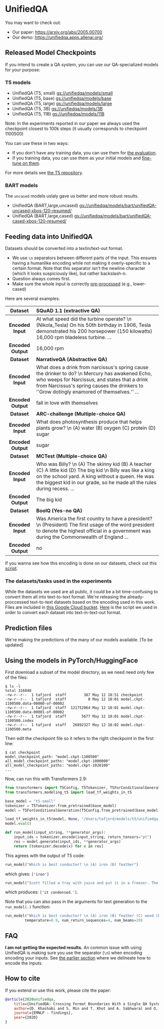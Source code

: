 # UnifiedQA


You may want to check out: 
 - Our paper: https://arxiv.org/abs/2005.00700
 - Our demo: https://unifiedqa.apps.allenai.org/


## Released Model Checkpoints

If you intend to create a QA system, you can use our QA-specialized models for your purpose: 


### T5 models 
 - UnifiedQA (T5, small) [gs://unifiedqa/models/small](https://console.cloud.google.com/storage/browser/unifiedqa/models/small)  
 - UnifiedQA (T5, base) [gs://unifiedqa/models/base](https://console.cloud.google.com/storage/browser/unifiedqa/models/base)
 - UnifiedQA (T5, large) [gs://unifiedqa/models/large](https://console.cloud.google.com/storage/browser/unifiedqa/models/large)
 - UnifiedQA (T5, 3B) [gs://unifiedqa/models/3B](https://console.cloud.google.com/storage/browser/unifiedqa/models/3B)
 - UnifiedQA (T5, 11B) [gs://unifiedqa/models/11B](https://console.cloud.google.com/storage/browser/unifiedqa/models/11B)

Note: In the experiments reported in our paper we always used the checkpoint closest to 100k steps (it usually corresponds to checkpoint 1100500) 

You can use these in two ways: 
- If you don't have any training data, you can use them for [the evaluation](https://github.com/google-research/text-to-text-transfer-transformer#eval). 
- If you training data, you can use them as your initial models and [fine-tune on them](https://github.com/google-research/text-to-text-transfer-transformer#fine-tuning).

For more details see [the T5 repository](https://github.com/google-research/text-to-text-transfer-transformer). 

### BART models 
The `uncased` models uslaly gave us better and more robust results. 

 - UnifiedQA (BART,large,uncased) [gs://unifiedqa/models/bart/unifiedQA-uncased-xbos-120-resumed/](https://console.cloud.google.com/storage/browser/unifiedqa/models/bart/unifiedQA-uncased-xbos-120-resumed/)  
 - UnifiedQA (BART,large,cased) [gs://unifiedqa/models/bart/unifiedQA-cased-xbos-120-resumed/](https://console.cloud.google.com/storage/browser/unifiedqa/models/bart/unifiedQA-cased-xbos-120-resumed/)

## Feeding data into UnifiedQA
Datasets should be converted into a textin/text-out format. 

 - We use `\n` separators between different parts of the input. This ensures having a humanlike encoding while not making it overly-specific to a certain format.  Note that this separator isn't the newline character (which it looks suspiciously like), but rather backslash-n. 
 - Question always comes first. 
 - Make sure the whole input is correctly [pre-processed](https://github.com/allenai/unifiedqa/blob/7bf0653c6fb68a51019924fd4c51615155acbebe/tasks.py#L54-L58) (e.g., lower-cased)

Here are several examples: 

|  **Dataset** | **SQuAD 1.1 (extractive QA)** |
| :---: | :--- |
|  **Encoded Input** | At what speed did the turbine operate? \n (Nikola_Tesla) On his 50th birthday in 1906, Tesla demonstrated his 200 horsepower (150 kilowatts) 16,000 rpm bladeless turbine. ... |
|  **Encoded Output** | 16,000 rpm |
|  **Dataset** | **NarrativeQA (Abstractive QA)** |
|  **Encoded Input** | What does a drink from narcissus's spring cause the drinker to do?  \n  Mercury has awakened Echo, who weeps for Narcissus, and states that a drink from Narcissus's spring causes the drinkers to ''Grow dotingly enamored of themselves.'' ... |
|  **Encoded Output** | fall in love with themselves |
|  **Dataset** | **ARC-challenge (Multiple-choice QA)** |
|  **Encoded Input** | What does photosynthesis produce that helps plants grow? \n (A) water (B) oxygen (C) protein (D) sugar |
|  **Encoded Output** | sugar |
|  **Dataset** | **MCTest (Multiple-choice QA)** |
|  **Encoded Input** | Who was Billy? \n (A) The skinny kid (B) A teacher (C) A little kid (D) The big kid \n Billy was like a king on the school yard. A king without a queen. He was the biggest kid in our grade, so he made all the rules during recess. ... |
|  **Encoded Output** | The big kid |
|  **Dataset** | **BoolQ (Yes-no QA)** |
|  **Encoded Input** | Was America the first country to have a president?  \n (President) The first usage of the word president to denote the highest official in a government was during the Commonwealth of England ... |
|  **Encoded Output** | no |

If you wanna see how this encoding is done on our datasets, check out this [script](encode_datasets.py). 


### The datasets/tasks used in the experiments
While the datasets we used are all public, it could be a bit time-confusing to convert them all into text-to-text format. We're releasing the already-proccessed text-to-text datasets based on the encoding used in this work. Files are included in [this Google Cloud bucket](https://console.cloud.google.com/storage/browser/unifiedqa/data). [Here](encode_datasets.py) is the script we used in order to convert each dataset into text-in-text-out format. 

## Prediction files 
We're making the predictions of the many of our models available. 
[To be updated]


## Using the models in PyTorch/HuggingFace


First download a subset of the model directory, as we need need only few of the files:
```
$ ls -l
total 316048
-rw-r--r--  1 tafjord  staff        387 May 12 18:51 checkpoint
-rw-r--r--  1 tafjord  staff          8 May 12 18:01 model.ckpt-1100500.data-00000-of-00002
-rw-r--r--  1 tafjord  staff  121752064 May 12 18:01 model.ckpt-1100500.data-00001-of-00002
-rw-r--r--  1 tafjord  staff       5677 May 12 18:01 model.ckpt-1100500.index
-rw-r--r--  1 tafjord  staff   26892327 May 12 18:02 model.ckpt-1100500.meta
```
Then edit the checkpoint file so it refers to the right checkpoint in the first line:
```
$ cat checkpoint 
model_checkpoint_path: "model.ckpt-1100500"
all_model_checkpoint_paths: "model.ckpt-1000000"
all_model_checkpoint_paths: "model.ckpt-1020100"
...
```

Now, can run this with Transformers 2.9:

```python
from transformers import T5Config, T5Tokenizer, T5ForConditionalGeneration
from transformers.modeling_t5 import load_tf_weights_in_t5

base_model = "t5-small"
tokenizer = T5Tokenizer.from_pretrained(base_model)
model = T5ForConditionalGeneration(T5Config.from_pretrained(base_model))

load_tf_weights_in_t5(model, None, "/Users/tafjord/models/t5/unifiedqa-small/")
model.eval()

def run_model(input_string, **generator_args):
    input_ids = tokenizer.encode(input_string, return_tensors="pt")
    res = model.generate(input_ids, **generator_args)
    return [tokenizer.decode(x) for x in res]
```

This agrees with the output of T5 code:

```python
run_model("Which is best conductor? \n (A) iron (B) feather")
```
which gives: `['iron']`


```python 
run_model("Scott filled a tray with juice and put it in a freezer. The next day, Scott opened the freezer. How did the juice most likely change? \n (A) It condensed. (B) It evaporated. (C) It became a gas. (D) It became a solid.")
```
which produces: `['it condensed.']`. 


Note that you can also pass in the arguments for text generation to the `run_model(.)` function: 
```python 
run_model("Which is best conductor? \n (A) iron (B) feather (C) wood (D) plastic",
         temperature=0.9, num_return_sequences=4, num_beams=20)
```


## FAQ
**I am not getting the expected results.** An common issue with using UnifiedQA is making sure you use the separator (`\n`) when encoding encoding your inputs. See [the earlier section](#feeding-data-into-unifiedqa) where we delineate how to encode the inputs. 


## How to cite

If you extend or use this work, please cite the paper: 
```bibtex
@article{2020unifiedqa,
    title={UnifiedQA: Crossing Format Boundaries With a Single QA System},
    author={D. Khashabi and S. Min and T. Khot and A. Sabhwaral and O. Tafjord and P. Clark and H. Hajishirzi},
    journal={EMNLP - findings},
    year={2020}
}
```

